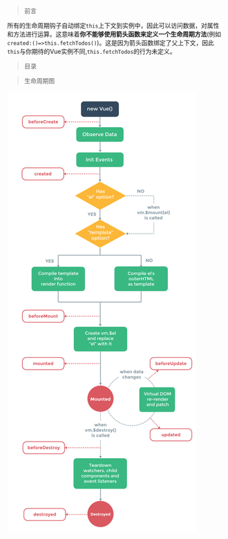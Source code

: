 > 前言

所有的生命周期钩子自动绑定`this`上下文到实例中，因此可以访问数据，对属性和方法进行运算。这意味着**你不能够使用箭头函数来定义一个生命周期方法**(例如`created:()=>this.fetchTodos()`)。这是因为箭头函数绑定了父上下文，因此`this`与你期待的Vue实例不同,`this.fetchTodos`的行为未定义。

> 目录





> 生命周期图

![vue_life_cycle](./images/lifecycle.png)